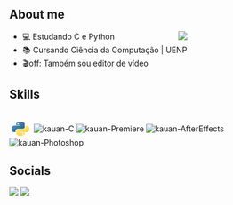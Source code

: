 ## About me
<img src="https://cdn.discordapp.com/attachments/1038527866368970862/1375010208912511086/eunerd.png?ex=68d6e74c&is=68d595cc&hm=751ecaa0d20a2b3958f36a6826eb05e04ca60862fcb2c5efbfb5a8a0d3775d70&" align="right" width="200"/>

- 💻 Estudando C e Python
- 📚 Cursando Ciência da Computação | UENP
- 🎬off: Também sou editor de vídeo

<div>




</div>

## Skills

<div style="display: inline_block"><br>
  <img align="center" alt="kauan-Python" height="30" width="40" src="https://raw.githubusercontent.com/devicons/devicon/master/icons/python/python-original.svg">
  <img align="center" alt="kauan-C" height="30" width="40" src="https://cdn.jsdelivr.net/gh/devicons/devicon@latest/icons/c/c-original.svg" />
  <img align="center" alt="kauan-Premiere" height="30" width="40" src="https://cdn.jsdelivr.net/gh/devicons/devicon@latest/icons/premierepro/premierepro-original.svg" />
  <img align="center" alt="kauan-AfterEffects" height="30" width="40" src="https://cdn.jsdelivr.net/gh/devicons/devicon@latest/icons/aftereffects/aftereffects-original.svg" />
  <img align="center" alt="kauan-Photoshop" height="30" width="40" src="https://cdn.jsdelivr.net/gh/devicons/devicon@latest/icons/photoshop/photoshop-original.svg" />
</div>

## Socials

<div>
   <a href="https://instagram.com/if.kauan target="_blank"><img src="https://img.shields.io/badge/-Instagram-%23E4405F?style=for-the-badge&logo=instagram&logoColor=white" target="_blank"></a>
   <a href = "mailto:rabelokauan.net@gmail.com"><img src="https://img.shields.io/badge/Gmail-D14836?style=for-the-badge&logo=gmail&logoColor=white" target="_blank"></a>
</div>

